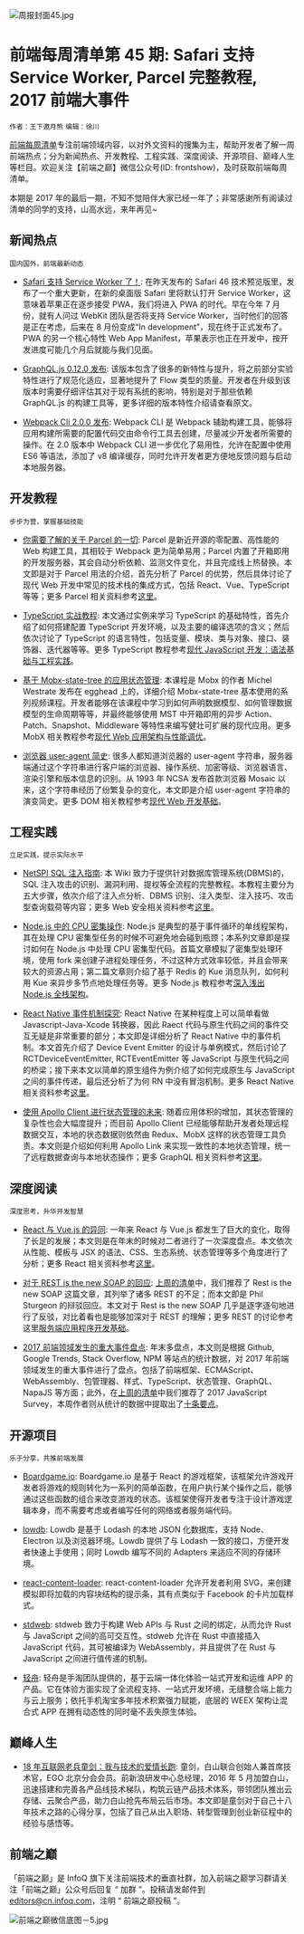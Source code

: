 ![周报封面45.jpg](http://upload-images.jianshu.io/upload_images/1647496-63f9f2c555b36c07.jpg?imageMogr2/auto-orient/strip%7CimageView2/2/w/1240)

# 前端每周清单第 45 期: Safari 支持 Service Worker, Parcel 完整教程, 2017 前端大事件

`作者：王下邀月熊` `编辑：徐川`

[前端每周清单](http://www.infoq.com/cn/FE-Weekly)专注前端领域内容，以对外文资料的搜集为主，帮助开发者了解一周前端热点；分为新闻热点、开发教程、工程实践、深度阅读、开源项目、巅峰人生等栏目。欢迎关注【前端之巅】微信公众号(ID: frontshow)，及时获取前端每周清单。

本期是 2017 年的最后一期，不知不觉陪伴大家已经一年了；非常感谢所有阅读过清单的同学的支持，山高水远，来年再见~

## 新闻热点

`国内国外，前端最新动态`

* [Safari 支持 Service Worker 了！](https://mp.weixin.qq.com/s/gqNjFzRhurLLYTdWjIKpXg): 在昨天发布的 Safari 46 技术预览版里，发布了一个重大更新，在新的桌面版 Safari 里将默认打开 Service Worker，这意味着苹果正在逐步接受 PWA，我们将进入 PWA 的时代。早在今年 7 月份，就有人问过 WebKit 团队是否将支持 Service Worker，当时他们的回答是正在考虑，后来在 8 月份变成“In development”，现在终于正式发布了。PWA 的另一个核心特性 Web App Manifest，苹果表示也正在开发中，按开发进度可能几个月后就能与我们见面。

- [GraphQL.js 0.12.0 发布](https://parg.co/UCw): 该版本包含了很多的新特性与提升，将之前部分实验特性进行了规范化适应，显著地提升了 Flow 类型的质量。开发者在升级到该版本时需要仔细评估其对于现有系统的影响，特别是对于那些依赖 GraphQL.js 的构建工具等，更多详细的版本特性介绍请查看原文。

- [Webpack Cli 2.0.0 发布](https://parg.co/UhB): Webpack CLI 是 Webpack 辅助构建工具，能够将应用构建所需要的配置代码交由命令行工具去创建，尽量减少开发者所需要的操作。在 2.0 版本中 Webpack CLI 进一步优化了易用性，允许在配置中使用 ES6 等语法，添加了 v8 编译缓存，同时允许开发者更方便地反馈问题与启动本地服务器。

## 开发教程

`步步为营，掌握基础技能`

* [你需要了解的关于 Parcel 的一切](https://parg.co/UsO): Parcel 是新近开源的零配置、高性能的 Web 构建工具，其相较于 Webpack 更为简单易用；Parcel 内置了开箱即用的开发服务器，其会自动分析依赖、监测文件变化，并且完成线上热替换。本文即是对于 Parcel 用法的介绍，首先分析了 Parcel 的优势，然后具体讨论了现代 Web 开发中常见的技术栈的集成方式，包括 React、Vue、TypeScript 等等；更多 Parcel 相关资料参考[这里](https://github.com/wxyyxc1992/iReactPack)。

- [TypeScript 实战教程](https://auth0.com/blog/typescript-practical-introduction/): 本文通过实例来学习 TypeScript 的基础特性，首先介绍了如何搭建配置 TypeScript 开发环境，以及主要的编译选项的含义；然后依次讨论了 TypeScript 的语言特性，包括变量、模块、类与对象、接口、装饰器、迭代器等等。更多 TypeScript 教程参考[现代 JavaScript 开发：语法基础与工程实践](https://parg.co/bxN)。

- [基于 Mobx-state-tree 的应用状态管理](https://parg.co/UCB): 本课程是 Mobx 的作者 Michel Westrate 发布在 egghead 上的，详细介绍 Mobx-state-tree 基本使用的系列视频课程。开发者能够在该课程中学习到如何声明数据模型、如何管理数据模型的生命周期等等，并最终能够使用 MST 中开箱即用的异步 Action、Patch、Snapshot、Middleware 等特性来编写健壮可扩展的现代应用。更多 MobX 相关教程参考[现代 Web 应用架构与性能调优](https://parg.co/UGZ)。

- [浏览器 user-agent 简史](https://parg.co/U47): 很多人都知道浏览器的 user-agent 字符串，服务器端通过这个字符串进行客户端的浏览器、操作系统、加密等级、浏览器语言、渲染引擎和版本信息的识别。从 1993 年 NCSA 发布首款浏览器 Mosaic 以来，这个字符串经历了纷繁复杂的变化，本文即是介绍 user-agent 字符串的演变简史。更多 DOM 相关教程参考[现代 Web 开发基础](https://parg.co/UHU)。

## 工程实践

`立足实践，提示实际水平`

* [NetSPI SQL 注入指南](https://sqlwiki.netspi.com/): 本 Wiki 致力于提供针对数据库管理系统(DBMS)的， SQL 注入攻击的识别、漏洞利用、提权等全流程的完整教程。本教程主要分为五大步骤，依次介绍了注入点分析、DBMS 识别、注入类型、注入技巧、攻击型查询载荷等内容；更多 Web 安全相关资料参考[这里](https://parg.co/U4w)。

- [Node.js 中的 CPU 密集操作](https://parg.co/UC1): Node.js 是典型的基于事件循环的单线程架构，其在处理 CPU 密集型任务的时候不可避免地会碰到瓶颈；本系列文章即是探讨如何在 Node.js 中处理 CPU 密集型代码。首篇文章模拟了密集型处理环境，使用 fork 来创建子进程处理任务，不过这种方式效率较低，并且会带来较大的资源占用；第二篇文章则介绍了基于 Redis 的 Kue 消息队列，如何利用 Kue 来异步多节点地处理任务等。更多 Node.js 教程参考[深入浅出 Node.js 全栈架构](https://parg.co/UKQ)。

- [React Native 事件机制探究](https://parg.co/UCD): React Native 在某种程度上可以简单看做 Javascript-Java-Xcode 转换器，因此 Raect 代码与原生代码之间的事件交互无疑是非常重要的部分；本文即是详细分析了 React Native 中的事件机制。本文首先介绍了 Device Event Emitter 的设计与单例模式，然后讨论了 RCTDeviceEventEmitter, RCTEventEmitter 等 JavaScript 与原生代码之间的桥梁；接下来本文以简单的原生组件为例介绍了如何完成原生与 JavaScript 之间的事件传递，最后还分析了为何 RN 中没有冒泡机制。更多 React Native 相关资料参考[这里](https://parg.co/URb)。

- [使用 Apollo Client 进行状态管理的未来](https://parg.co/Uhn): 随着应用体积的增加，其状态管理的复杂性也会大幅度提升；而目前 Apollo Client 已经能够帮助开发者处理远程数据交互，本地的状态数据则依然由 Redux、MobX 这样的状态管理工具负责。本文则是介绍如何利用 Apollo Link 来实现一致性的本地状态管理，统一了远程数据查询与本地状态操作；更多 GraphQL 相关资料参考[这里](https://parg.co/URH)。

## 深度阅读

`深度思考，升华开发智慧`

* [React 与 Vue.js 的异同](https://parg.co/Usv): 一年来 React 与 Vue.js 都发生了巨大的变化，取得了长足的发展；本文则是在年末的时候对二者进行了一次深度盘点。本文依次从性能、模板与 JSX 的语法、CSS、生态系统、状态管理等多个角度进行了分析；更多 React 相关资料参考[这里](https://parg.co/URb)。

- [对于 REST is the new SOAP 的回应](https://parg.co/Us9): [上周的清单](https://parg.co/U4B)中，我们推荐了 Rest is the new SOAP 这篇文章，其列举了诸多 REST 的不足；而本文即是 Phil Sturgeon 的辩驳回应。本文对于 Rest is the new SOAP 几乎是逐字逐句地进行了反驳，对比着看也是能够加深对于 REST 的理解；更多 REST 的讨论参考这里[服务端应用程序开发基础](https://parg.co/UdT)。

- [2017 前端领域发生的重大事件盘点](https://parg.co/UCa): 年末多盘点，本文则是根据 Github, Google Trends, Stack Overflow, NPM 等站点的统计数据，对 2017 年前端领域发生的重大事件进行了盘点。包括了前端框架、ECMAScript、WebAssembly、包管理器、样式、TypeScript、状态管理、GraphQL、NapaJS 等方面；此外，在[上周的清单](https://parg.co/U4B)中我们推荐了 2017 JavaScript Survey，本周作者则从统计的数据中提取出了[十条要点](https://parg.co/UhD)。

## 开源项目

`乐于分享，共推前端发展`

* [Boardgame.io](https://google.github.io/boardgame.io/#/): Boardgame.io 是基于 React 的游戏框架，该框架允许游戏开发者将游戏的规则转化为一系列的简单函数，在用户执行某个操作之后，能够通过这些函数的组合来改变游戏的状态。该框架使得开发者专注于设计游戏逻辑本身，而不需要考虑或者编写任何的网络或者服务端代码。

- [lowdb](https://github.com/typicode/lowdb): Lowdb 是基于 Lodash 的本地 JSON 化数据库，支持 Node、Electron 以及浏览器环境。Lowdb 提供了与 Lodash 一致的接口，方便开发者快速上手使用；同时 Lowdb 编写不同的 Adapters 来适应不同的存储环境。

- [react-content-loader](https://github.com/danilowoz/react-content-loader): react-content-loader 允许开发者利用 SVG，来创建模拟即将加载的内容块结构的提示条，其有点类似于 Facebook 的卡片加载样式。

- [stdweb](https://github.com/koute/stdweb): stdweb 致力于构建 Web APIs 与 Rust 之间的绑定，从而允许 Rust 与 JavaScript 之间的高可交互性。stdweb 允许在 Rust 中直接插入 JavaScript 代码，其可被编译为 WebAssembly，并且提供了在 Rust 与 JavaScript 之间进行值传递的机制。

- [轻舟](https://boat.alibaba.com/): 轻舟是手淘团队提供的，基于云端一体化体验一站式开发和运维 APP 的产品。它在体验方面实现了全流程支持、一站式开发环境，无缝整合端上能力与云上服务；依托手机淘宝多年技术积累强力赋能，底层的 WEEX 架构让混合式 APP 在拥有动态性的同时毫不丢失原生体验。

## 巅峰人生

* [18 年互联网老兵童剑：我与技术的爱情长跑](https://parg.co/U4x): 童剑，白山联合创始人兼首席技术官，EGO 北京分会会员。前新浪研发中心总经理，2016 年 5 月加盟白山，迅速搭建和完善各产品线技术梯队，构筑云链产品技术体系，带领团队推出云存储、云聚合产品，助力白山抢先布局云后市场。本文即是童剑对于自己十八年技术之路的心得分享，包括了自己从出入职场、转型管理到创业新征程中的经验与感悟等。

## 前端之巅

「前端之巅」是 InfoQ 旗下关注前端技术的垂直社群，加入前端之巅学习群请关注「前端之巅」公众号后回复 “ 加群 ”。投稿请发邮件到 editors@cn.infoq.com，注明 “ 前端之巅投稿 ”。

![前端之巅微信底图－5.jpg](http://upload-images.jianshu.io/upload_images/1647496-01712a993d2b23de.jpg?imageMogr2/auto-orient/strip%7CimageView2/2/w/1240)
